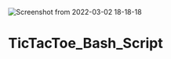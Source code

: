 ![Screenshot from 2022-03-02 18-18-18](https://user-images.githubusercontent.com/72019287/156364586-689bddee-a05b-48fc-bc98-a277de609314.png)
# TicTacToe_Bash_Script
